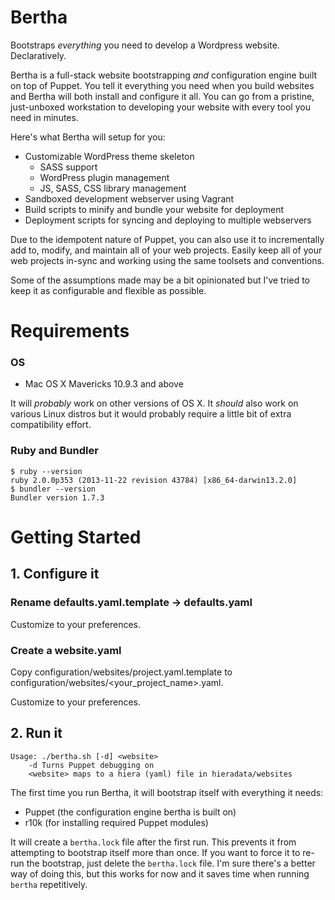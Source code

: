 # Bertha

Bootstraps _everything_ you need to develop a Wordpress website. Declaratively.

Bertha is a full-stack website bootstrapping _and_ configuration engine built on top of Puppet. You tell it everything you need when you build websites and Bertha will both install and configure it all. You can go from a pristine, just-unboxed workstation to developing your website with every tool you need in minutes.

Here's what Bertha will setup for you:

* Customizable WordPress theme skeleton
  * SASS support
  * WordPress plugin management
  * JS, SASS, CSS library management
* Sandboxed development webserver using Vagrant
* Build scripts to minify and bundle your website for deployment
* Deployment scripts for syncing and deploying to multiple webservers

Due to the idempotent nature of Puppet, you can also use it to incrementally add to, modify, and maintain all of your web projects. Easily keep all of your web projects in-sync and working using the same toolsets and conventions.

Some of the assumptions made may be a bit opinionated but I've tried to keep it as configurable and flexible as possible.

# Requirements

### OS

- Mac OS X Mavericks 10.9.3 and above

It will _probably_ work on other versions of OS X. It _should_ also work on various Linux distros but it would probably require a little bit of extra compatibility effort.

### Ruby and Bundler

    $ ruby --version
    ruby 2.0.0p353 (2013-11-22 revision 43784) [x86_64-darwin13.2.0]
    $ bundler --version
    Bundler version 1.7.3

# Getting Started

## 1. Configure it

### Rename defaults.yaml.template -> defaults.yaml

Customize to your preferences.

### Create a website.yaml

Copy configuration/websites/project.yaml.template to configuration/websites/<your_project_name>.yaml.

Customize to your preferences.

## 2. Run it

    Usage: ./bertha.sh [-d] <website>
        -d Turns Puppet debugging on
        <website> maps to a hiera (yaml) file in hieradata/websites

The first time you run Bertha, it will bootstrap itself with everything it needs:

* Puppet (the configuration engine bertha is built on)
* r10k (for installing required Puppet modules)

It will create a `bertha.lock` file after the first run. This prevents it from attempting to bootstrap itself more than once. If you want to force it to re-run the bootstrap, just delete the `bertha.lock` file. I'm sure there's a better way of doing this, but this works for now and it saves time when running `bertha` repetitively.

